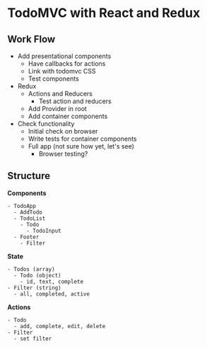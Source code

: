 # TodoMVC with React and Redux


## Work Flow
  - Add presentational components
    - Have callbacks for actions
    - Link with todomvc CSS
    - Test components
  - Redux
    - Actions and Reducers
      - Test action and reducers
    - Add Provider in root
    - Add container components
  - Check functionality
    - Initial check on browser
    - Write tests for container components
    - Full app (not sure how yet, let's see)
      - Browser testing?

## Structure

**Components**

    - TodoApp
      - AddTodo
      - TodoList
        - Todo
          - TodoInput
      - Footer
        - Filter

**State**

    - Todos (array)
      - Todo (object)
        - id, text, complete
    - Filter (string)
      - all, completed, active
      
**Actions**
  
    - Todo
      - add, complete, edit, delete
    - Filter
      - set filter
